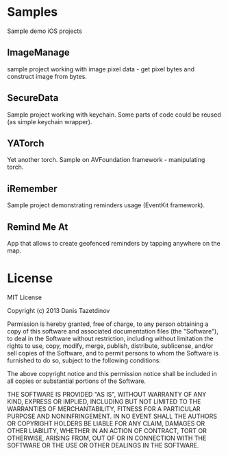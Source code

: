 Samples
=======

Sample demo iOS projects

ImageManage
-----------
sample project working with image pixel data - get pixel bytes and construct image from bytes.

SecureData
----------
Sample project working with keychain. Some parts of code could be reused (as simple keychain wrapper).

YATorch
-------
Yet another torch. Sample on AVFoundation framework - manipulating torch.

iRemember
---------
Sample project demonstrating reminders usage (EventKit framework).

Remind Me At
------------
App that allows to create geofenced reminders by tapping anywhere on the map.

License
=======
MIT License

Copyright (c) 2013 Danis Tazetdinov

Permission is hereby granted, free of charge, to any person obtaining a copy of this software and associated documentation files (the "Software"), to deal in the Software without restriction, including without limitation the rights to use, copy, modify, merge, publish, distribute, sublicense, and/or sell copies of the Software, and to permit persons to whom the Software is furnished to do so, subject to the following conditions:

The above copyright notice and this permission notice shall be included in all copies or substantial portions of the Software.

THE SOFTWARE IS PROVIDED "AS IS", WITHOUT WARRANTY OF ANY KIND, EXPRESS OR IMPLIED, INCLUDING BUT NOT LIMITED TO THE WARRANTIES OF MERCHANTABILITY, FITNESS FOR A PARTICULAR PURPOSE AND NONINFRINGEMENT. IN NO EVENT SHALL THE AUTHORS OR COPYRIGHT HOLDERS BE LIABLE FOR ANY CLAIM, DAMAGES OR OTHER LIABILITY, WHETHER IN AN ACTION OF CONTRACT, TORT OR OTHERWISE, ARISING FROM, OUT OF OR IN CONNECTION WITH THE SOFTWARE OR THE USE OR OTHER DEALINGS IN THE SOFTWARE.

